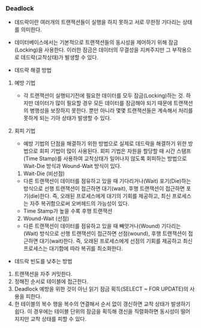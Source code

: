 ### Deadlock
- 데드락이란 여러개의 트랜잭션들이 실행을 하지 못하고 서로 무한정 기다리는 상태를 의미한다.
- 데이터베이스에서는 기본적으로 트랜잭션들의 동시성을 제어하기 위해 잠금(Locking)을 사용한다. 이러한 잠금은 데이터의 무결성을 지켜주지만 그 부작용으로 데드락(교착상태)가 발생할 수 있다. 

- 데드락 해결 방법
1. 예방 기법
    - 각 트랜잭션이 실행되기전에 필요한 데이터를 모두 잠금(Locking)하는 것. 하지만 데이터가 많이 필요할 경우 모든 데이터를 잠금해야 되기 때문에 트랜잭션의 병행성을 보장하지 못한다. 뿐만 아니라 몇몇 트랜잭션들은 계속해서 처리를 못하게 되는 기아 상태가 발생할 수 있다.

2. 회피 기법
    -  예방 기법의 단점을 해결하기 위한 방법으로 실제로 데드락을 해결하기 위한 방법으로 회피 기법이 많이 사용된다. 회피 기법은 자원을 할당할 때 시간 스탬프(Time Stamp)를 사용하여 교착상태가 일어나지 않도록 회피하는 방법으로 Wait-Die 방식과 Wound-Wait 방식이 있다.

    1) Wait-Die (비선점)
    - 다른 트랜잭션이 데이터를 점유하고 있을 때 기다리거나(Wait) 포기(Die)하는 방식으로 선행 트랜잭션이 접근하면 대기(wait), 후행 트랜잭션이 접근하면 포기(die)한다. 즉, 오래된 프로세스에게 대기의 기회를 제공하고, 최신 프로세스는 자주 복귀함으로써 오버헤드의 가능성이 있다.
    - Time Stamp가 높을 수록 후행 트랜잭션

    2) Wound-Wait (선점)
    - 다른 트랜잭션이 데이터를 점유하고 있을 때 빼앗거나(Wound) 기다리는(Wait) 방식으로 선행 트랜잭션이 접근하면 선점(wound), 후행 트랜잭션이 접근하면 대기(wait)한다. 즉, 오래된 프로세스에게 선점의 기회를 제공하고 최신 프로세스는 대기함에 따라 복귀를 최소화한다.

- 데드락 빈도를 낮추는 방법
1. 트랜잭션을 자주 커밋한다.
2. 정해진 순서로 테이블에 접근한다.
3. Deadlock 예방을 위한 것이 아닌 읽기 잠금 획득(SELECT ~ FOR UPDATE)의 사용을 피한다.
4. 한 테이블의 복수 행을 복수의 연결해서 순서 없이 갱신하면 교착 상태가 발생하기 쉽다. 이 경우에는 테이블 단위의 잠금을 획득해 갱신을 직렬화하면 동시성이 떨어지지만 교착 상태를 피할 수 있다.